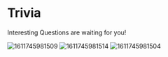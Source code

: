 # Trivia
Interesting Questions are waiting for you!


![1611745981509](https://user-images.githubusercontent.com/48574130/105984560-4e628980-60c0-11eb-8e2f-f97475d80f56.jpg)
![1611745981514](https://user-images.githubusercontent.com/48574130/105984564-4f93b680-60c0-11eb-9aec-23dee53e3ae0.jpg)
![1611745981504](https://user-images.githubusercontent.com/48574130/105984568-502c4d00-60c0-11eb-878c-e519d1efc49e.jpg)

